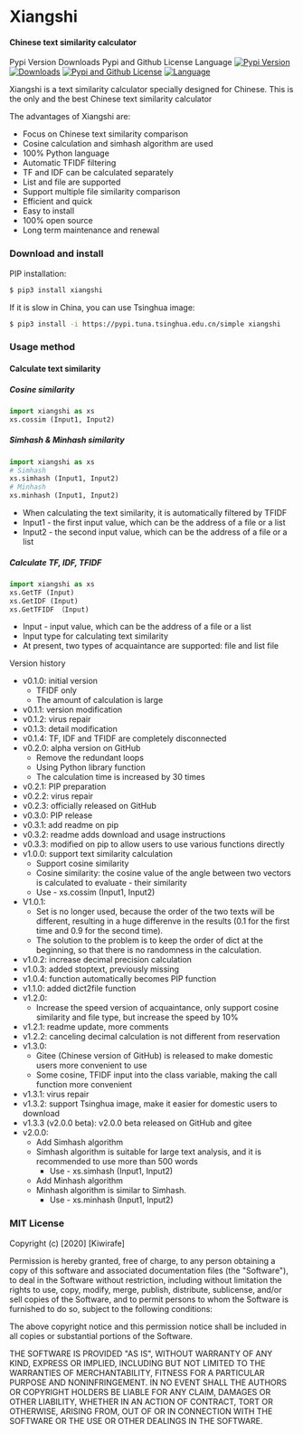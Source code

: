 # Xiangshi

#### Chinese text similarity calculator

Pypi Version Downloads Pypi and Github License Language
[![Pypi Version](https://img.shields.io/pypi/v/xiangshi?label=Pypi%20Version)](https://img.shields.io/pypi/v/xiangshi)
[![Downloads](https://pepy.tech/badge/xiangshi)](https://pepy.tech/project/xiangshi)
[![Pypi and Github License](https://img.shields.io/pypi/l/xiangshi?label=Pypi%20and%20Github%20License)](https://img.shields.io/github/license/kiwirafe/xiangshi)
[![Language](https://img.shields.io/github/languages/top/kiwirafe/xiangshi)](https://github.com/kiwirafe/xiangshi)

Xiangshi is a text similarity calculator specially designed for Chinese. This is the only and the best Chinese text similarity calculator

The advantages of Xiangshi are:

  - Focus on Chinese text similarity comparison
  - Cosine calculation and simhash algorithm are used
  - 100% Python language
  - Automatic TFIDF filtering
  - TF and IDF can be calculated separately
  - List and file are supported
  - Support multiple file similarity comparison
  - Efficient and quick
  - Easy to install
  - 100% open source
  - Long term maintenance and renewal

### Download and install
PIP installation:
```sh
$ pip3 install xiangshi
```
If it is slow in China, you can use Tsinghua image:
```sh
$ pip3 install -i https://pypi.tuna.tsinghua.edu.cn/simple xiangshi
```

### Usage method
#### Calculate text similarity
##### Cosine similarity
```py
import xiangshi as xs
xs.cossim (Input1, Input2)
```
##### Simhash & Minhash similarity
```py
import xiangshi as xs
# Simhash
xs.simhash (Input1, Input2)
# Minhash
xs.minhash (Input1, Input2)
```
  - When calculating the text similarity, it is automatically filtered by TFIDF
  - Input1 - the first input value, which can be the address of a file or a list
  - Input2 - the second input value, which can be the address of a file or a list

##### Calculate TF, IDF, TFIDF
```py
import xiangshi as xs
xs.GetTF (Input)
xs.GetIDF (Input)
xs.GetTFIDF （Input)
```
  - Input - input value, which can be the address of a file or a list
  - Input type for calculating text similarity
  - At present, two types of acquaintance are supported: file and list file

Version history
  - v0.1.0: initial version
    - TFIDF only
    - The amount of calculation is large
  - v0.1.1: version modification
  - v0.1.2: virus repair
  - v0.1.3: detail modification
  - v0.1.4: TF, IDF and TFIDF are completely disconnected
  - v0.2.0: alpha version on GitHub
    - Remove the redundant loops
    - Using Python library function
    - The calculation time is increased by 30 times
  - v0.2.1: PIP preparation
  - v0.2.2: virus repair
  - v0.2.3: officially released on GitHub
  - v0.3.0: PIP release
  - v0.3.1: add readme on pip
  - v0.3.2: readme adds download and usage instructions
  - v0.3.3: modified on pip to allow users to use various functions directly
  - v1.0.0: support text similarity calculation
    - Support cosine similarity
    - Cosine similarity: the cosine value of the angle between two vectors is calculated to evaluate  - their similarity
    - Use - xs.cossim (Input1, Input2)
  - V1.0.1: 
    - Set is no longer used, because the order of the two texts will be different, resulting in   a huge differenve in the results (0.1 for the first time and 0.9 for the second time). 
    - The solution to the problem is to keep the order of dict at the beginning, so that there is no randomness in the calculation.
  - v1.0.2: increase decimal precision calculation
  - v1.0.3: added stoptext, previously missing
  - v1.0.4: function automatically becomes PIP function
  - v1.1.0: added dict2file function
  - v1.2.0:
    - Increase the speed version of acquaintance, only support cosine similarity and file type, but increase the speed by 10%
  - v1.2.1: readme update, more comments
  - v1.2.2: canceling decimal calculation is not different from reservation
  - v1.3.0:
    - Gitee (Chinese version of GitHub) is released to make domestic users more convenient to use
    - Some cosine, TFIDF input into the class variable, making the call function more convenient
  - v1.3.1: virus repair
  - v1.3.2: support Tsinghua image, make it easier for domestic users to download
  - v1.3.3 (v2.0.0 beta): v2.0.0 beta released on GitHub and gitee
  - v2.0.0:
    - Add Simhash algorithm
    - Simhash algorithm is suitable for large text analysis, and it is recommended to use more than 500 words
      - Use - xs.simhash (Input1, Input2)
    - Add Minhash algorithm
    - Minhash algorithm is similar to Simhash.
      - Use - xs.minhash (Input1, Input2)


### MIT License
Copyright (c) [2020] [Kiwirafe]

Permission is hereby granted, free of charge, to any person obtaining a copy
of this software and associated documentation files (the "Software"), to deal
in the Software without restriction, including without limitation the rights
to use, copy, modify, merge, publish, distribute, sublicense, and/or sell
copies of the Software, and to permit persons to whom the Software is
furnished to do so, subject to the following conditions:

The above copyright notice and this permission notice shall be included in all
copies or substantial portions of the Software.

THE SOFTWARE IS PROVIDED "AS IS", WITHOUT WARRANTY OF ANY KIND, EXPRESS OR
IMPLIED, INCLUDING BUT NOT LIMITED TO THE WARRANTIES OF MERCHANTABILITY,
FITNESS FOR A PARTICULAR PURPOSE AND NONINFRINGEMENT. IN NO EVENT SHALL THE
AUTHORS OR COPYRIGHT HOLDERS BE LIABLE FOR ANY CLAIM, DAMAGES OR OTHER
LIABILITY, WHETHER IN AN ACTION OF CONTRACT, TORT OR OTHERWISE, ARISING FROM,
OUT OF OR IN CONNECTION WITH THE SOFTWARE OR THE USE OR OTHER DEALINGS IN THE
SOFTWARE.
